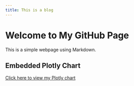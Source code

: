 ```yaml
---
title: This is a blog
---
```


# Welcome to My GitHub Page

This is a simple webpage using Markdown.

## Embedded Plotly Chart

[Click here to view my Plotly chart](interactive_rates.html)


